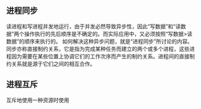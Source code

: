 ## 进程同步
读进程和写进程并发地运行，由于并发必然导致异步性，因此“写数据”和“读数据”两个操作执行的先后顺序是不确定的。而实际应用中，又必须按照“写数据>读数据”的顺序来执行的。
如何解决这种异步问题，就是“进程同步”所讨论的内容。
同步亦称直接制约关系，它是指为完成某种任务而建立的两个或多个进程，这些进程因为需要在某些位置上协调它们的工作次序而产生的制约关系。进程间的直接制约关系就是源于它们之间的相互合作。


## 进程互斥
互斥地使用一种资源时使用